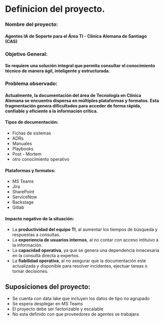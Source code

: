 # Definicion del proyecto.

### Nombre del proyecto: 
#### Agentes IA de Soporte para el Área TI - Clínica Alemana de Santiago (CAS)

### Objetivo General: 
#### Se requiere una solución integral que permita consultar el conocimiento técnico de manera ágil, inteligente y estructurada.

### Problema observado:
#### Actualmente, la documentación del área de Tecnología en Clínica Alemana se encuentra dispersa en múltiples plataformas y formatos. Esta fragmentación genera dificultades para acceder de forma rápida, confiable y eficiente a la informacion critica.

#### Tipos de documentación: 
* Fichas de sistemas
* ADRs
* Manuales
* Playbooks
* Post - Mortem
* otro conocimiento operativo
  
#### Plataformas y formatos: 
* MS Teams
* Jira
* SharePoint
* ServiceNow
* Backstage
* Gitlab
  
#### Impacto negativo de la situación:
* La **productividad del equipo TI**, al aumentar los tiempos de búsqueda y respuestas a consultas.
* La **experiencia de usuarios internos**, al no contar con acceso intituivo a la información.
* La **capacidad operativa**, ya que se genera una dependencia innecesaria en la consulta directa a expertos.
* La **fiabilidad operativa**, al no asegurar que la documentación este actualizada y disponible para resolver incidentes, ejectuar tareas o tomar decisiones.

## Suposiciones del proyecto:
* Se cuenta con data lake que incluyen los datos de tipo no agrupado
* Se espera desplegar en MS Teams
* El proyecto debe ser factorizable y escalable
* No esta definido con que proveedores de agentes se trabajara

